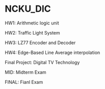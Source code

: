 # NCKU_DIC
HW1: Arithmetic logic unit

HW2: Traffic Light System

HW3: LZ77 Encoder and Decoder

HW4: Edge-Based Line Average interpolation

Final Project: Digital TV Technology

MID: Midterm Exam

FINAL: Fianl Exam 
